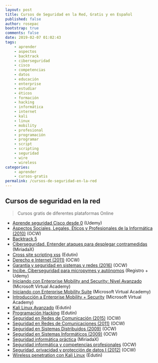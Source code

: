```yaml
---
layout: post
title: Cursos de Seguridad en la Red, Gratis y en Español
published: false
author: rosepac
bootstrap: true
comments: false
date: 2019-02-07 01:02:43
tags:
    - aprender
    - aspectos
    - backtrack
    - ciberseguridad
    - cisco
    - competencias
    - datos
    - educación
    - enterprise
    - estudiar
    - éticos
    - formación
    - hacking
    - informática
    - internet
    - kali
    - linux
    - mobility
    - profesional
    - programación
    - programar
    - script
    - scripting
    - seguridad
    - wire
    - wireless
categories:
    - aprender
    - cursos-gratis
permalink: /cursos-de-seguridad-en-la-red
---
```

## Cursos de seguridad en la red

> Cursos gratis de diferentes plataformas Online

  * [Aprende seguridad Cisco desde 0][1] (Udemy)
  * [Aspectos Sociales, Legales, Éticos y Profesionales de la Informática (2010)][2] (OCW)
  * [Backtrack 5][3]
  * [Ciberseguridad. Entender ataques para desplegar contramedidas][4] (MiriadaX)
  * [Cross site scripting xss][5] (Edutin)
  * [Derecho e Internet (2011)][6] (OCW)
  * [Garantía y seguridad en sistemas y redes (2016)][7] (OCW)
  * [Incibe. Ciberseguridad para micropymes y autónomos][8] (Registro + Udemy)
  * [Iniciando con Enterprise Mobility and Security: Nivel Avanzado][9] (Microsoft Virtual Academy)
  * [Iniciando con Enterprise Mobility Suite][10] (Microsoft Virtual Academy)
  * [Introducción a Enterprise Mobility + Security][11] (Microsoft Virtual Academy)
  * [Kali Linux Avanzado][12] (Edutin)
  * [Programación Hacking][13] (Edutin)
  * [Seguridad en Redes de Comunicación (2015)][14] (OCW)
  * [Seguridad en Redes de Comunicaciones (2011)][15] (OCW)
  * [Seguridad en Sistemas Distribuidos (2009)][16] (OCW)
  * [Seguridad en Sistemas Informáticos (2009)][17] (OCW)
  * [Seguridad informática práctica][18] (MiriadaX)
  * [Seguridad informática y competencias profesionales][19] (OCW)
  * [Seguridad, privacidad y protección de datos I (2012)][20] (OCW)
  * [Wireless penetration con Kali Linux][21] (Edutin)

 [1]: https://www.udemy.com/aprende-seguridad-cisco-desde-0
 [2]: http://ocw.uniovi.es/course/view.php?id=151
 [3]: https://edutin.com/curso-de-Backtrack-5-2044
 [4]: https://miriadax.net/web/ciberseguridad-entender-los-ataques-para-desplegar-contramedidas-2-edicion-
 [5]: https://edutin.com/curso-de-cross-site-scripting-3107
 [6]: http://ocw.uv.es/ciencias-sociales-y-juridicas/plant/Course_listing
 [7]: https://ocw.unican.es/course/view.php?id=16
 [8]: https://www.incibe.es/formacion/ciberseguridad-para-micropymes-y-autonomos
 [9]: https://mva.microsoft.com/es-es/training-courses/iniciando-con-enterprise-mobility-and-security-nivel-avanzado-17783
 [10]: https://mva.microsoft.com/es-es/training-courses/iniciando-con-enterprise-mobility-suite-16961
 [11]: https://mva.microsoft.com/es-es/training-courses/introduccin-a-enterprise-mobility-security-17101
 [12]: https://edutin.com/curso-de-kali-linux-avanzado-3758
 [13]: https://edutin.com/curso-de-hacking-3106
 [14]: https://ocw.unican.es/course/view.php?id=28
 [15]: http://ocw.bib.upct.es/course/view.php?id=102
 [16]: http://ocw.uc3m.es/ingenieria-informatica/seguridad-en-sistemas-distribuidos
 [17]: http://ocw.uv.es/ingenieria-y-arquitectura/seguridad/Course_listing
 [18]: https://miriadax.net/web/seguridad-informatica-practica
 [19]: https://ocw.uca.es/course/view.php?id=55
 [20]: http://ocw.uv.es/ciencias-sociales-y-juridicas/seguridad-privacidad-y-proteccion-de-datos-i/Course_listing
 [21]: https://edutin.com/curso-de-wireless-penetration-testing-con-kali-linux-3757
